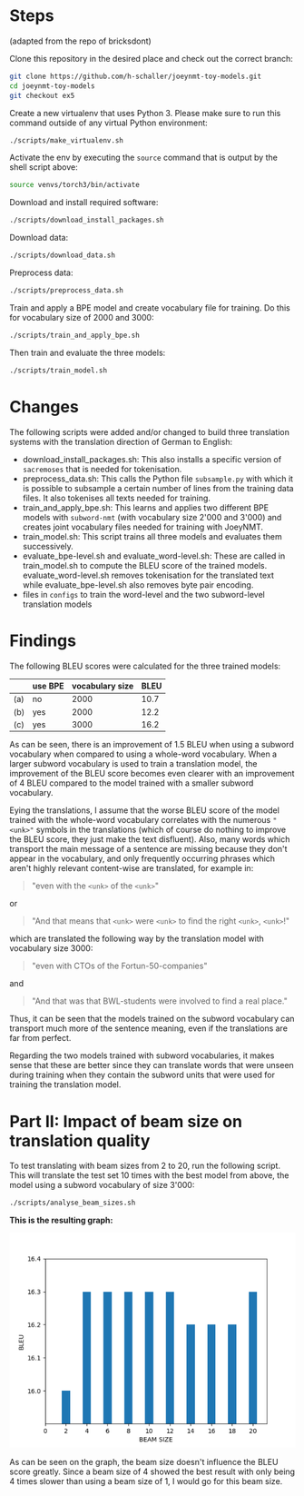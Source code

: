 # Steps
(adapted from the repo of bricksdont)

Clone this repository in the desired place and check out the correct branch:

```sh
git clone https://github.com/h-schaller/joeynmt-toy-models.git
cd joeynmt-toy-models
git checkout ex5
```

Create a new virtualenv that uses Python 3. Please make sure to run this command outside of any virtual Python environment:

```sh
./scripts/make_virtualenv.sh
```

Activate the env by executing the `source` command that is output by the shell script above:

```sh
source venvs/torch3/bin/activate
```

Download and install required software:

```sh
./scripts/download_install_packages.sh
```

Download data:
```sh
./scripts/download_data.sh
```

Preprocess data:

```sh
./scripts/preprocess_data.sh
```

Train and apply a BPE model and create vocabulary file for training. Do this for vocabulary size of 2000 and 3000:

```sh
./scripts/train_and_apply_bpe.sh
```

Then train and evaluate the three models:

```sh
./scripts/train_model.sh
```

# Changes
The following scripts were added and/or changed to build three translation systems with the translation direction of German to English:
- download_install_packages.sh: This also installs a specific version of `sacremoses` that is needed for tokenisation.
- preprocess_data.sh: This calls the Python file `subsample.py` with which it is possible to subsample a certain number of lines from the training data files. It also tokenises all texts needed for training.
- train_and_apply_bpe.sh: This learns and applies two different BPE models with `subword-nmt` (with vocabulary size 2'000 and 3'000) and creates joint vocabulary files needed for training with JoeyNMT.
- train_model.sh: This script trains all three models and evaluates them successively.
- evaluate_bpe-level.sh and evaluate_word-level.sh: These are called in train_model.sh to compute the BLEU score of the trained models. evaluate_word-level.sh removes tokenisation for the translated text while evaluate_bpe-level.sh also removes byte pair encoding.
- files in `configs` to train the word-level and the two subword-level translation models

# Findings
The following BLEU scores were calculated for the three trained models:

|  | use BPE | vocabulary size | BLEU
--- | --- | --- | ---
(a) | no | 2000 | 10.7
(b) | yes | 2000 | 12.2
(c) | yes | 3000 | 16.2

As can be seen, there is an improvement of 1.5 BLEU when using a subword vocabulary when compared to using a whole-word vocabulary.
When a larger subword vocabulary is used to train a translation model, the improvement of the BLEU score becomes even clearer with an improvement of 4 BLEU compared to the model trained with a smaller subword vocabulary.

Eying the translations, I assume that the worse BLEU score of the model trained with the whole-word vocabulary correlates with the numerous ``"<unk>"`` symbols in the translations (which of course do nothing to improve the BLEU score, they just make the text disfluent). Also, many words which transport the main message of a sentence are missing because they don't appear in the vocabulary, and only frequently occurring phrases which aren't highly relevant content-wise are translated, for example in:

> "even with the ``<unk>`` of the ``<unk>``" 
  
or

> "And that means that ``<unk>`` were ``<unk>`` to find the right ``<unk>``, ``<unk>``!"

which are translated the following way by the translation model with vocabulary size 3000:
> "even with CTOs of the Fortun-50-companies"

and

> "And that was that BWL-students were involved to find a real place."

Thus, it can be seen that the models trained on the subword vocabulary can transport much more of the sentence meaning, even if the translations are far from perfect.

Regarding the two models trained with subword vocabularies, it makes sense that these are better since they can translate words that were unseen during training when they contain the subword units that were used for training the translation model.

# Part II: Impact of beam size on translation quality
To test translating with beam sizes from 2 to 20, run the following script. This will translate the test set 10 times with the best model from above, the model using a subword vocabulary of size 3'000:

```sh
./scripts/analyse_beam_sizes.sh
```

**This is the resulting graph:**



![Beam size graph](beam_graph.png)

As can be seen on the graph, the beam size doesn't influence the BLEU score greatly. Since a beam size of 4 showed the best result with only being 4 times slower than using a beam size of 1, I would go for this beam size.
